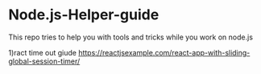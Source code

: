 # Node.js-Helper-guide
This repo tries to help you with tools and tricks while you work on node.js

1)ract time out giude
https://reactjsexample.com/react-app-with-sliding-global-session-timer/
